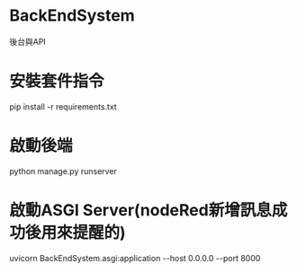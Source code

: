 # BackEndSystem
後台與API

# 安裝套件指令
pip install -r requirements.txt

# 啟動後端
python manage.py runserver

# 啟動ASGI Server(nodeRed新增訊息成功後用來提醒的)
uvicorn BackEndSystem.asgi:application --host 0.0.0.0 --port 8000
